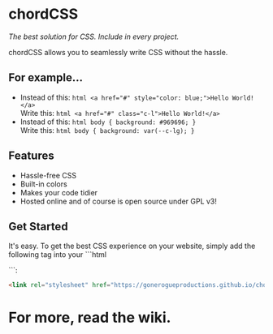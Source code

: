 # chordCSS
<em>The best solution for CSS. Include in every project.</em>

chordCSS allows you to seamlessly write CSS without the hassle.

## For example...
 - Instead of this: ```html
 <a href="#" style="color: blue;">Hello World!</a>```<br>
Write this: ```html
<a href="#" class="c-l">Hello World!</a>```
- Instead of this: ```html
body { background: #969696; }```<br>
Write this: ```html
body { background: var(--c-lg); }```
## Features
- Hassle-free CSS
- Built-in colors
- Makes your code tidier
- Hosted online and of course is open source under GPL v3!
## Get Started
It's easy. To get the best CSS experience on your website, simply add the following tag into your ```html
<head>```:

```html
<link rel="stylesheet" href="https://gonerogueproductions.github.io/chordcss/main.css">
```
# For more, read the wiki.
